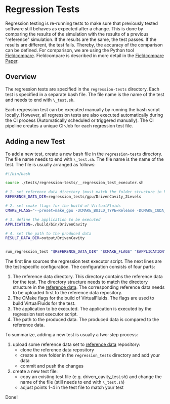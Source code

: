 <!-- SPDX-License-Identifier: GPL-3.0-or-later -->
<!-- SPDX-FileCopyrightText: Copyright © VirtualFluids Project contributors, see AUTHORS.md in root folder -->

# Regression Tests

Regression testing is re-running tests to make sure that previously tested software still behaves as expected after a change. This is done by comparing the results of the simulation with the results of a previous "reference" simulation. If the results are the same, the test passes. If the results are different, the test fails. Thereby, the accuracy of the comparison can be defined. For comparison, we are using the Python tool [Fieldcompare](https://gitlab.com/dglaeser/fieldcompare). Fieldcompare is described in more detail in the [Fieldcompare Paper](https://doi.org/10.21105/joss.04905).

## Overview

The regression tests are specified in the `regression-tests` directory. Each test is specified in a separate bash file. The file name is the name of the test and needs to end with `\_test.sh`.

Each regression test can be executed manually by running the bash script locally. However, all regression tests are also executed automatically during the CI process (Automatically scheduled or triggered manually). The CI pipeline creates a unique CI-Job for each regression test file.

## Adding a new Test

To add a new test, create a new bash file in the `regression-tests` directory. The file name needs to end with `\_test.sh`. The file name is the name of the test. The file is usually arranged as follows:

```bash
#!/bin/bash

source ./tests/regression-tests/__regression_test_executer.sh

# 1. set reference data directory (must match the folder structure in https://git.rz.tu-bs.de/irmb/virtualfluids-reference-data)
REFERENCE_DATA_DIR=regression_tests/gpu/DrivenCavity_2Levels

# 2. set cmake flags for the build of VirtualFluids
CMAKE_FLAGS="--preset=make_gpu -DCMAKE_BUILD_TYPE=Release -DCMAKE_CUDA_ARCHITECTURES=75"

# 3. define the application to be executed
APPLICATION=./build/bin/DrivenCavity

# 4. set the path to the produced data
RESULT_DATA_DIR=output/DrivenCavity


run_regression_test "$REFERENCE_DATA_DIR" "$CMAKE_FLAGS" "$APPLICATION" "$RESULT_DATA_DIR"
```

The first line sources the regression test executor script. The next lines are the test-specific configuration. The configuration consists of four parts:

1. The reference data directory. This directory contains the reference data for the test. The directory structure needs to match the directory structure in the [reference data](https://git.rz.tu-bs.de/irmb/virtualfluids-reference-data). The corresponding reference data needs to be uploaded first to the reference data repository.
2. The CMake flags for the build of VirtualFluids. The flags are used to build VirtualFluids for the test.
3. The application to be executed. The application is executed by the regression test executor script.
4. The path to the produced data. The produced data is compared to the reference data.

To summarize, adding a new test is usually a two-step process:

1. upload some reference data set to [reference data](https://git.rz.tu-bs.de/irmb/virtualfluids-reference-data) repository:
   - clone the reference data repository
   - create a new folder in the `regression_tests` directory and add your data
   - commit and push the changes
2. create a new test file:
   - copy an existing test file (e.g. driven_cavity_test.sh) and change the name of the file (still needs to end with `\_test.sh`)
   - adjust points 1-4 in the test file to match your test

Done!